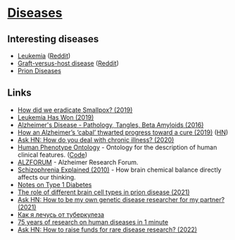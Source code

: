 # [Diseases](https://en.wikipedia.org/wiki/Disease)

## Interesting diseases

- [Leukemia](https://en.wikipedia.org/wiki/Leukemia) ([Reddit](https://www.reddit.com/r/leukemia/))
- [Graft-versus-host disease](https://en.wikipedia.org/wiki/Graft-versus-host_disease) ([Reddit](https://www.reddit.com/r/gvhd/))
- [Prion Diseases](https://www.hopkinsmedicine.org/health/conditions-and-diseases/prion-diseases)

## Links

- [How did we eradicate Smallpox? (2019)](https://www.reddit.com/r/askscience/comments/a5sc81/how_did_we_eradicate_smallpox/)
- [Leukemia Has Won (2019)](https://news.ycombinator.com/item?id=19203617)
- [Alzheimer's Disease - Pathology, Tangles, Beta Amyloids (2016)](https://www.youtube.com/watch?v=oXKnc3OlTXo)
- [How an Alzheimer’s ‘cabal’ thwarted progress toward a cure (2019)](https://www.statnews.com/2019/06/25/alzheimers-cabal-thwarted-progress-toward-cure/) ([HN](https://news.ycombinator.com/item?id=21911225))
- [Ask HN: How do you deal with chronic illness? (2020)](https://news.ycombinator.com/item?id=24822223)
- [Human Phenotype Ontology](https://hpo.jax.org/app/) - Ontology for the description of human clinical features. ([Code](https://github.com/obophenotype/human-phenotype-ontology))
- [ALZFORUM](https://www.alzforum.org/) - Alzheimer Research Forum.
- [Schizophrenia Explained (2010)](https://www.youtube.com/watch?v=nEnklxGAmak) - How brain chemical balance directly affects our thinking.
- [Notes on Type 1 Diabetes](https://ben-marshall.github.io/diabetes/index.html)
- [The role of different brain cell types in prion disease (2021)](http://www.cureffi.org/2021/08/10/role-different-brain-cell-types/)
- [Ask HN: How to be my own genetic disease researcher for my partner? (2021)](https://news.ycombinator.com/item?id=29468831)
- [Как я лечусь от туберкулеза](https://twitter.com/pustoshy/status/1474423041203576833)
- [75 years of research on human diseases in 1 minute](https://twitter.com/helder_nakaya/status/1482095277813157888)
- [Ask HN: How to raise funds for rare disease research? (2022)](https://news.ycombinator.com/item?id=30250496)
